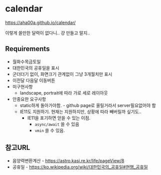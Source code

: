# calendar
https://aha00a.github.io/calendar/

이렇게 쓸만한 달력이 없다니.. 걍 만들고 말지..

## Requirements
  * 월화수목금토일
  * 대한민국의 공휴일을 표시
  * 군더더기 없이, 화면크기 관계없이 그냥 3개월치만 표시
  * 이전달 다음달 이동버튼
  * 미구현사항
    * landscape, portrait에 따라 가로 세로 레이아웃
  * 안중요한 요구사항
    * static하게 돌아가야함. - github page로 올릴거라서 server필요없어야 함
    * IE11도 지원하기. 현재는 지원하지만, 상황에 따라 빼버릴까 싶기도..
      * IE11을 포기하면 얻을 수 있는 이점. 
        * `async/await` 쓸 수 있음
        * `vmin` 쓸 수 있음.
      

## 참고URL
 * 음양력변환계산 - https://astro.kasi.re.kr/life/pageView/8
 * 공휴일 - https://ko.wikipedia.org/wiki/대한민국의_공휴일#현행_공휴일
